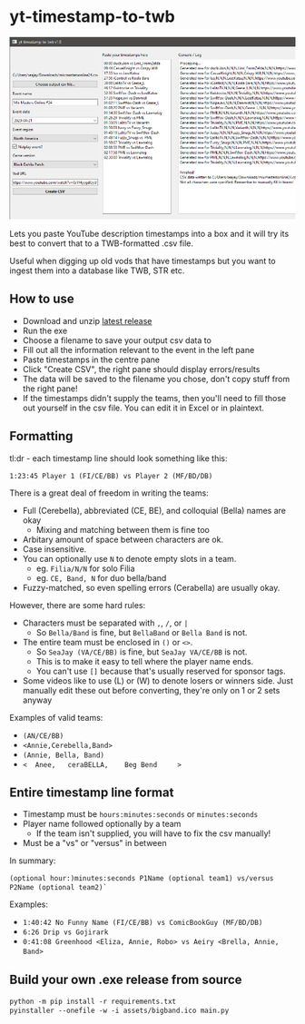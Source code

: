 # yt-timestamp-to-twb

![demo](diagrams/demo.png)

Lets you paste YouTube description timestamps into a box and it will try its
best to convert that to a TWB-formatted .csv file.

Useful when digging up old vods that have timestamps but you want to ingest them
into a database like TWB, STR etc.

## How to use

* Download and unzip [latest release](https://github.com/hugh-braico/yt-timestamp-to-twb/releases)
* Run the exe
* Choose a filename to save your output csv data to
* Fill out all the information relevant to the event in the left pane
* Paste timestamps in the centre pane
* Click "Create CSV", the right pane should display errors/results
* The data will be saved to the filename you chose, don't copy stuff from the 
  right pane!
* If the timestamps didn't supply the teams, then you'll need to fill those
  out yourself in the csv file. You can edit it in Excel or in plaintext.

## Formatting

tl:dr - each timestamp line should look something like this:

```plaintext
1:23:45 Player 1 (FI/CE/BB) vs Player 2 (MF/BD/DB)
```

There is a great deal of freedom in writing the teams:

* Full (Cerebella), abbreviated (CE, BE), and colloquial (Bella) names are okay
  * Mixing and matching between them is fine too
* Arbitary amount of space between characters are ok.
* Case insensitive.
* You can optionally use `N` to denote empty slots in a team.
  * eg. `Filia/N/N` for solo Filia
  * eg. `CE, Band, N` for duo bella/band
* Fuzzy-matched, so even spelling errors (Cerabella) are usually okay.

However, there are some hard rules:

* Characters must be separated with `,`, `/`, or `|`
  * So `Bella/Band` is fine, but `BellaBand` or `Bella Band` is not.
* The entire team must be enclosed in `()` or `<>`.
  * So `SeaJay (VA/CE/BB)` is fine, but `SeaJay VA/CE/BB` is not.
  * This is to make it easy to tell where the player name ends.
  * You can't use `[]` because that's usually reserved for sponsor tags.
* Some videos like to use (L) or (W) to denote losers or winners side. Just 
  manually edit these out before converting, they're only on 1 or 2 sets anyway

Examples of valid teams:

* `(AN/CE/BB)`
* `<Annie,Cerebella,Band>`
* `(Annie, Bella, Band)`
* `<  Anee,   ceraBELLA,    Beg Bend     >`

## Entire timestamp line format

* Timestamp must be `hours:minutes:seconds` or `minutes:seconds`
* Player name followed optionally by a team
  * If the team isn't supplied, you will have to fix the csv manually!
* Must be a "vs" or "versus" in between

In summary:

```plaintext
(optional hour:)minutes:seconds P1Name (optional team1) vs/versus P2Name (optional team2)`
```

Examples:

* `1:40:42 No Funny Name (FI/CE/BB) vs ComicBookGuy (MF/BD/DB)`
* `6:26 Drip vs Gojirark`
* `0:41:08 Greenhood <Eliza, Annie, Robo> vs Aeiry <Brella, Annie, Band>`

## Build your own .exe release from source

```shell
python -m pip install -r requirements.txt
pyinstaller --onefile -w -i assets/bigband.ico main.py
```
